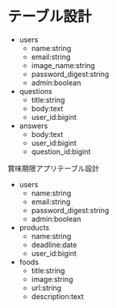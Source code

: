 # テーブル設計
- users
   - name:string
   - email:string
   - image_name:string
   - password_digest:string
   - admin:boolean
- questions
   - title:string
   - body:text
   - user_id:bigint
- answers
   - body:text
   - user_id:bigint
   - question_id:bigint

賞味期限アプリテーブル設計
- users
   - name:string
   - email:string
   - password_digest:string
   - admin:boolean
- products
   - name:string
   - deadline:date
   - user_id:bigint
- foods
   - title:string
   - image:string
   - url:string
   - description:text
